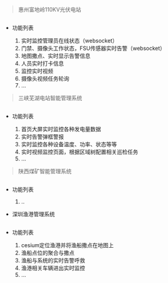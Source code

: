 
> 惠州富地岭110KV光伏电站

<img :src="$withBase('/image/gyg.png')">

- 功能列表

    1. 实时监控管理员在线状态（websocket）
    2. 门禁、摄像头工作状态，FSU传感器实时告警（websocket）
    3. 地图撒点、实时显示告警信息
    4. 人员实时打卡信息
    5. 监控实时视频
    6. 摄像头视频任务轮询 
    7. ...


> 三峡芜湖电站智能管理系统

<img :src="$withBase('/image/sxwh.png')">

- 功能列表
    
    1. 首页大屏实时监控各种发电量数据
    2. 实时告警弹框警报
    3. 实时监控各种设备温度、功率、状态等等
    4. 实时视频监控页面，根据区域树配置相关巡检任务
    5. ...


> 陕西煤矿智能管理系统

<img :src="$withBase('/image/sm.png')">

- 功能列表

    1. ..

- 深圳渔港管理系统
  
<img :src="$withBase('/image/yg.png')">

- 功能列表

    1. cesium定位渔港并将渔船撒点在地图上
    2. 渔船点位的聚合与撒点
    3. 渔船与系统的实时告警呼救
    4. 渔港相关车辆进出实时监控
    5. ...
